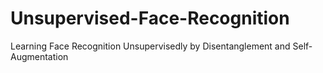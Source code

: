 # Unsupervised-Face-Recognition
Learning Face Recognition Unsupervisedly by Disentanglement and Self-Augmentation

